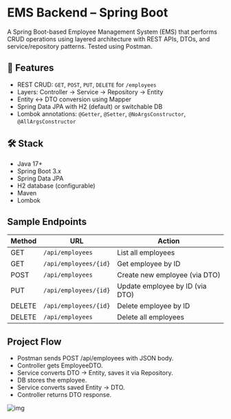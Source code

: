 # EMS Backend – Spring Boot

A Spring Boot-based Employee Management System (EMS) that performs CRUD operations using layered architecture with REST APIs, DTOs, and service/repository patterns. Tested using Postman.

## 🚀 Features

- REST CRUD: `GET`, `POST`, `PUT`, `DELETE` for `/employees`
- Layers: Controller → Service → Repository → Entity
- Entity ↔ DTO conversion using Mapper
- Spring Data JPA with H2 (default) or switchable DB
- Lombok annotations: `@Getter`, `@Setter`, `@NoArgsConstructor`, `@AllArgsConstructor`

## 🛠 Stack

- Java 17+
- Spring Boot 3.x
- Spring Data JPA
- H2 database (configurable)
- Maven
- Lombok

## Sample Endpoints

| Method | URL                   | Action                              |
|--------|-----------------------|--------------------------------------|
| GET    | `/api/employees`      | List all employees                   |
| GET    | `/api/employees/{id}` | Get employee by ID                   |
| POST   | `/api/employees`      | Create new employee (via DTO)        |
| PUT    | `/api/employees/{id}` | Update employee by ID (via DTO)      |
| DELETE | `/api/employees/{id}` | Delete employee by ID                |
| DELETE | `/api/employees`      | Delete all employees                 |

## Project Flow

- Postman sends POST /api/employees with JSON body.
- Controller gets EmployeeDTO.
- Service converts DTO → Entity, saves it via Repository.
- DB stores the employee.
- Service converts saved Entity → DTO.
- Controller returns DTO response.

![img](https://github.com/user-attachments/assets/e22b402d-92bf-4f36-b68f-5d98e7d23c78)


